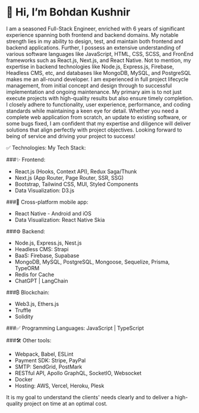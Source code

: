 # 👋 Hi, I’m Bohdan Kushnir

I am a seasoned Full-Stack Engineer, enriched with 6 years of significant experience spanning both frontend and backend domains.
My notable strength lies in my ability to design, test, and maintain both frontend and backend applications. Further, I possess an extensive understanding of various software languages like JavaScript, HTML, CSS, SCSS, and FronEnd frameworks such as React.js, Next.js, and React Native. Not to mention, my expertise in backend technologies like Node.js, Express.js, Firebase, Headless CMS, etc, and databases like MongoDB, MySQL, and PostgreSQL makes me an all-round developer.
I am experienced in full project lifecycle management, from initial concept and design through to successful implementation and ongoing maintenance. 
My primary aim is to not just execute projects with high-quality results but also ensure timely completion. I closely adhere to functionality, user experience, performance, and coding standards while maintaining a keen eye for detail.
Whether you need a complete web application from scratch, an update to existing software, or some bugs fixed, I am confident that my expertise and diligence will deliver solutions that align perfectly with project objectives.
Looking forward to being of service and driving your project to success!

✅ Technologies:
My Tech Stack:

###✨ Frontend:
* React.js (Hooks, Context API), Redux Saga/Thunk
* Next.js (App Router, Page Router, SSR, SSG)
* Bootstrap, Tailwind CSS, MUI, Styled Components
* Data Visualization: D3.js

###📱 Cross-platform mobile app:
* React Native - Android and iOS
* Data Visualization: React Native Skia

###⚙️ Backend:
* Node.js, Express.js, Nest.js
* Headless CMS: Strapi
* BaaS: Firebase, Supabase
* MongoDB, MySQL, PostgreSQL, Mongoose, Sequelize, Prisma, TypeORM
* Redis for Cache
* ChatGPT | LangChain

###₿ Blockchain:
* Web3.js, Ethers.js
* Truffle
* Solidity

###✅ Programming Languages: JavaScript | TypeScript

###🛠️ Other tools:
* Webpack, Babel, ESLint
* Payment SDK: Stripe, PayPal
* SMTP: SendGrid, PostMark
* RESTful API, Apollo GraphQL, SocketIO, Websocket
* Docker
* Hosting: AWS, Vercel, Heroku, Plesk

It is my goal to understand the clients' needs clearly and to deliver a high-quality project on time at an optimal cost.
